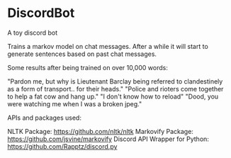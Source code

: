 # DiscordBot
A toy discord bot

Trains a markov model on chat messages. After a while it will start to generate sentences based on past chat messages.

Some results after being trained on over 10,000 words:

"Pardon me, but why is Lieutenant Barclay being referred to clandestinely as a form of transport.. for their heads."
"Police and rioters come together to help a fat cow and hang up."
"I don't know how to reload"
"Dood, you were watching me when I was a broken jpeg."

APIs and packages used:

NLTK Package: https://github.com/nltk/nltk
Markovify Package: https://github.com/jsvine/markovify
Discord API Wrapper for Python: https://github.com/Rapptz/discord.py
